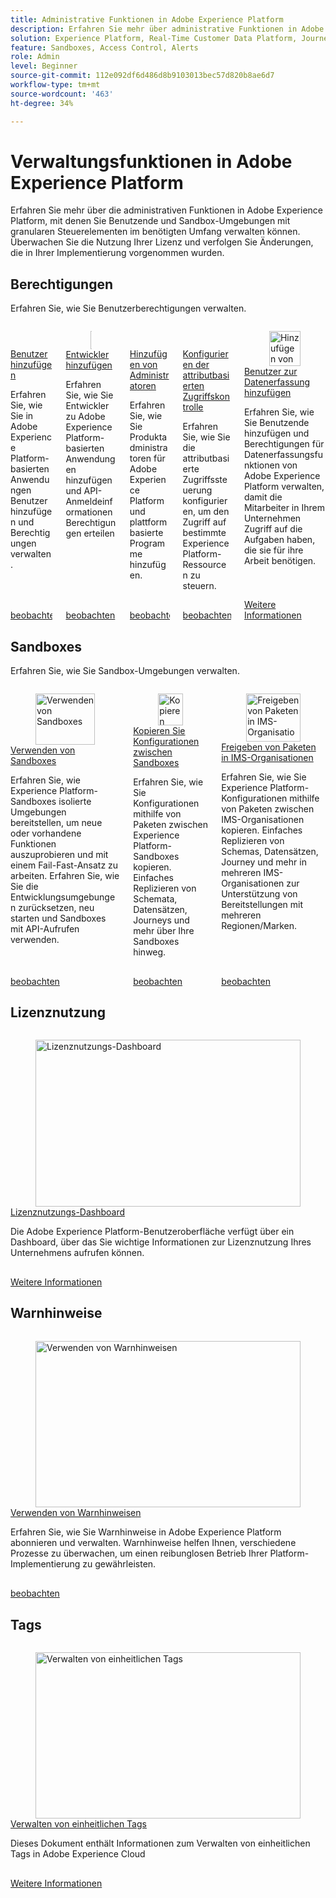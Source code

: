```yaml
---
title: Administrative Funktionen in Adobe Experience Platform
description: Erfahren Sie mehr über administrative Funktionen in Adobe Experience Platform
solution: Experience Platform, Real-Time Customer Data Platform, Journey Optimizer
feature: Sandboxes, Access Control, Alerts
role: Admin
level: Beginner
source-git-commit: 112e092df6d486d8b9103013bec57d820b8ae6d7
workflow-type: tm+mt
source-wordcount: '463'
ht-degree: 34%

---
```


# Verwaltungsfunktionen in Adobe Experience Platform

Erfahren Sie mehr über die administrativen Funktionen in Adobe Experience Platform, mit denen Sie Benutzende und Sandbox-Umgebungen mit granularen Steuerelementen im benötigten Umfang verwalten können. Überwachen Sie die Nutzung Ihrer Lizenz und verfolgen Sie Änderungen, die in Ihrer Implementierung vorgenommen wurden.

## Berechtigungen

Erfahren Sie, wie Sie Benutzerberechtigungen verwalten.

<!-- CARDS
* add-users.md{title=Add users}
* add-developers.md{title=Add developers}
* add-product-administrators.md{title=Add administrators}
* configure-attribute-based-access-control.md
* https://experienceleague.adobe.com/en/docs/platform-learn/data-collection/users-and-permissions{title=Add users to Data Collection}
-->
<!-- START CARDS HTML - DO NOT MODIFY BY HAND -->
<div class="columns">
    <div class="column is-half-tablet is-half-desktop is-one-third-widescreen" aria-label="Add users">
        <div class="card" style="height: 100%; display: flex; flex-direction: column; height: 100%;">
            <div class="card-image">
                <figure class="image x-is-16by9">
                    <a href="add-users.md" title="Benutzer hinzufügen" target="_blank" rel="referrer">
                        <img class="is-bordered-r-small" src="https://video.tv.adobe.com/v/336081?format=jpeg&nocache=1740173302150" alt="Benutzer hinzufügen"
                             style="width: 100%; aspect-ratio: 16 / 9; object-fit: cover; overflow: hidden; display: block; margin: auto;">
                    </a>
                </figure>
            </div>
            <div class="card-content is-padded-small" style="display: flex; flex-direction: column; flex-grow: 1; justify-content: space-between;">
                <div class="top-card-content">
                    <p class="headline is-size-6 has-text-weight-bold">
                        <a href="add-users.md" target="_blank" rel="referrer" title="Benutzer hinzufügen">Benutzer hinzufügen</a>
                    </p>
                    <p class="is-size-6">Erfahren Sie, wie Sie in Adobe Experience Platform-basierten Anwendungen Benutzer hinzufügen und Berechtigungen verwalten.</p>
                </div>
                <a href="add-users.md" target="_blank" rel="referrer" class="spectrum-Button spectrum-Button--outline spectrum-Button--primary spectrum-Button--sizeM" style="align-self: flex-start; margin-top: 1rem;">
                    <span class="spectrum-Button-label has-no-wrap has-text-weight-bold">beobachten</span>
                </a>
            </div>
        </div>
    </div>
    <div class="column is-half-tablet is-half-desktop is-one-third-widescreen" aria-label="Add developers">
        <div class="card" style="height: 100%; display: flex; flex-direction: column; height: 100%;">
            <div class="card-image">
                <figure class="image x-is-16by9">
                    <a href="add-developers.md" title="Hinzufügen von Entwicklern" target="_blank" rel="referrer">
                        <img class="is-bordered-r-small" src="https://video.tv.adobe.com/v/3426407?format=jpeg&nocache=1740173302176" alt="Hinzufügen von Entwicklern"
                             style="width: 100%; aspect-ratio: 16 / 9; object-fit: cover; overflow: hidden; display: block; margin: auto;">
                    </a>
                </figure>
            </div>
            <div class="card-content is-padded-small" style="display: flex; flex-direction: column; flex-grow: 1; justify-content: space-between;">
                <div class="top-card-content">
                    <p class="headline is-size-6 has-text-weight-bold">
                        <a href="add-developers.md" target="_blank" rel="referrer" title="Hinzufügen von Entwicklern">Entwickler hinzufügen</a>
                    </p>
                    <p class="is-size-6">Erfahren Sie, wie Sie Entwickler zu Adobe Experience Platform-basierten Anwendungen hinzufügen und API-Anmeldeinformationen Berechtigungen erteilen</p>
                </div>
                <a href="add-developers.md" target="_blank" rel="referrer" class="spectrum-Button spectrum-Button--outline spectrum-Button--primary spectrum-Button--sizeM" style="align-self: flex-start; margin-top: 1rem;">
                    <span class="spectrum-Button-label has-no-wrap has-text-weight-bold">beobachten</span>
                </a>
            </div>
        </div>
    </div>
    <div class="column is-half-tablet is-half-desktop is-one-third-widescreen" aria-label="Add administrators">
        <div class="card" style="height: 100%; display: flex; flex-direction: column; height: 100%;">
            <div class="card-image">
                <figure class="image x-is-16by9">
                    <a href="add-product-administrators.md" title="Hinzufügen von Administratoren" target="_blank" rel="referrer">
                        <img class="is-bordered-r-small" src="https://video.tv.adobe.com/v/333860?format=jpeg&nocache=1740173302208" alt="Hinzufügen von Administratoren"
                             style="width: 100%; aspect-ratio: 16 / 9; object-fit: cover; overflow: hidden; display: block; margin: auto;">
                    </a>
                </figure>
            </div>
            <div class="card-content is-padded-small" style="display: flex; flex-direction: column; flex-grow: 1; justify-content: space-between;">
                <div class="top-card-content">
                    <p class="headline is-size-6 has-text-weight-bold">
                        <a href="add-product-administrators.md" target="_blank" rel="referrer" title="Hinzufügen von Administratoren">Hinzufügen von Administratoren</a>
                    </p>
                    <p class="is-size-6">Erfahren Sie, wie Sie Produktadministratoren für Adobe Experience Platform und plattformbasierte Programme hinzufügen.</p>
                </div>
                <a href="add-product-administrators.md" target="_blank" rel="referrer" class="spectrum-Button spectrum-Button--outline spectrum-Button--primary spectrum-Button--sizeM" style="align-self: flex-start; margin-top: 1rem;">
                    <span class="spectrum-Button-label has-no-wrap has-text-weight-bold">beobachten</span>
                </a>
            </div>
        </div>
    </div>
    <div class="column is-half-tablet is-half-desktop is-one-third-widescreen" aria-label="Configure attribute-based access control">
        <div class="card" style="height: 100%; display: flex; flex-direction: column; height: 100%;">
            <div class="card-image">
                <figure class="image x-is-16by9">
                    <a href="configure-attribute-based-access-control.md" title="Konfigurieren der attributbasierten Zugriffssteuerung" target="_blank" rel="referrer">
                        <img class="is-bordered-r-small" src="https://video.tv.adobe.com/v/345641?format=jpeg&nocache=1740173302190" alt="Konfigurieren der attributbasierten Zugriffssteuerung"
                             style="width: 100%; aspect-ratio: 16 / 9; object-fit: cover; overflow: hidden; display: block; margin: auto;">
                    </a>
                </figure>
            </div>
            <div class="card-content is-padded-small" style="display: flex; flex-direction: column; flex-grow: 1; justify-content: space-between;">
                <div class="top-card-content">
                    <p class="headline is-size-6 has-text-weight-bold">
                        <a href="configure-attribute-based-access-control.md" target="_blank" rel="referrer" title="Konfigurieren der attributbasierten Zugriffssteuerung">Konfigurieren der attributbasierten Zugriffskontrolle</a>
                    </p>
                    <p class="is-size-6">Erfahren Sie, wie Sie die attributbasierte Zugriffssteuerung konfigurieren, um den Zugriff auf bestimmte Experience Platform-Ressourcen zu steuern.</p>
                </div>
                <a href="configure-attribute-based-access-control.md" target="_blank" rel="referrer" class="spectrum-Button spectrum-Button--outline spectrum-Button--primary spectrum-Button--sizeM" style="align-self: flex-start; margin-top: 1rem;">
                    <span class="spectrum-Button-label has-no-wrap has-text-weight-bold">beobachten</span>
                </a>
            </div>
        </div>
    </div>
    <div class="column is-half-tablet is-half-desktop is-one-third-widescreen" aria-label="Add users to Data Collection">
        <div class="card" style="height: 100%; display: flex; flex-direction: column; height: 100%;">
            <div class="card-image">
                <figure class="image x-is-16by9">
                    <a href="https://experienceleague.adobe.com/en/docs/platform-learn/data-collection/users-and-permissions" title="Hinzufügen von Benutzern zur Datenerfassung" target="_blank" rel="referrer">
                        <img class="is-bordered-r-small" src="https://video.tv.adobe.com/v/28734/?format=jpeg&nocache=1740173302543" alt="Hinzufügen von Benutzern zur Datenerfassung"
                             style="width: 100%; aspect-ratio: 16 / 9; object-fit: cover; overflow: hidden; display: block; margin: auto;">
                    </a>
                </figure>
            </div>
            <div class="card-content is-padded-small" style="display: flex; flex-direction: column; flex-grow: 1; justify-content: space-between;">
                <div class="top-card-content">
                    <p class="headline is-size-6 has-text-weight-bold">
                        <a href="https://experienceleague.adobe.com/en/docs/platform-learn/data-collection/users-and-permissions" target="_blank" rel="referrer" title="Hinzufügen von Benutzern zur Datenerfassung">Benutzer zur Datenerfassung hinzufügen</a>
                    </p>
                    <p class="is-size-6">Erfahren Sie, wie Sie Benutzende hinzufügen und Berechtigungen für Datenerfassungsfunktionen von Adobe Experience Platform verwalten, damit die Mitarbeiter in Ihrem Unternehmen Zugriff auf die Aufgaben haben, die sie für ihre Arbeit benötigen.</p>
                </div>
                <a href="https://experienceleague.adobe.com/en/docs/platform-learn/data-collection/users-and-permissions" target="_blank" rel="referrer" class="spectrum-Button spectrum-Button--outline spectrum-Button--primary spectrum-Button--sizeM" style="align-self: flex-start; margin-top: 1rem;">
                    <span class="spectrum-Button-label has-no-wrap has-text-weight-bold">Weitere Informationen</span>
                </a>
            </div>
        </div>
    </div>
</div>
<!-- END CARDS HTML - DO NOT MODIFY BY HAND -->

## Sandboxes

Erfahren Sie, wie Sie Sandbox-Umgebungen verwalten.

<!-- CARDS
* use-sandboxes.md
* copy-objects-between-sandboxes.md
* share-packages-across-orgs.md
-->
<!-- START CARDS HTML - DO NOT MODIFY BY HAND -->
<div class="columns">
    <div class="column is-half-tablet is-half-desktop is-one-third-widescreen" aria-label="Use sandboxes">
        <div class="card" style="height: 100%; display: flex; flex-direction: column; height: 100%;">
            <div class="card-image">
                <figure class="image x-is-16by9">
                    <a href="use-sandboxes.md" title="Verwenden von Sandboxes" target="_blank" rel="referrer">
                        <img class="is-bordered-r-small" src="https://video.tv.adobe.com/v/29838/?format=jpeg&nocache=1740173302789" alt="Verwenden von Sandboxes"
                             style="width: 100%; aspect-ratio: 16 / 9; object-fit: cover; overflow: hidden; display: block; margin: auto;">
                    </a>
                </figure>
            </div>
            <div class="card-content is-padded-small" style="display: flex; flex-direction: column; flex-grow: 1; justify-content: space-between;">
                <div class="top-card-content">
                    <p class="headline is-size-6 has-text-weight-bold">
                        <a href="use-sandboxes.md" target="_blank" rel="referrer" title="Verwenden von Sandboxes">Verwenden von Sandboxes</a>
                    </p>
                    <p class="is-size-6">Erfahren Sie, wie Experience Platform-Sandboxes isolierte Umgebungen bereitstellen, um neue oder vorhandene Funktionen auszuprobieren und mit einem Fail-Fast-Ansatz zu arbeiten. Erfahren Sie, wie Sie die Entwicklungsumgebungen zurücksetzen, neu starten und Sandboxes mit API-Aufrufen verwenden.</p>
                </div>
                <a href="use-sandboxes.md" target="_blank" rel="referrer" class="spectrum-Button spectrum-Button--outline spectrum-Button--primary spectrum-Button--sizeM" style="align-self: flex-start; margin-top: 1rem;">
                    <span class="spectrum-Button-label has-no-wrap has-text-weight-bold">beobachten</span>
                </a>
            </div>
        </div>
    </div>
    <div class="column is-half-tablet is-half-desktop is-one-third-widescreen" aria-label="Copy configurations between sandboxes">
        <div class="card" style="height: 100%; display: flex; flex-direction: column; height: 100%;">
            <div class="card-image">
                <figure class="image x-is-16by9">
                    <a href="copy-objects-between-sandboxes.md" title="Kopieren von Konfigurationen zwischen Sandboxes" target="_blank" rel="referrer">
                        <img class="is-bordered-r-small" src="https://video.tv.adobe.com/v/3424763/?format=jpeg&nocache=1740173302776" alt="Kopieren von Konfigurationen zwischen Sandboxes"
                             style="width: 100%; aspect-ratio: 16 / 9; object-fit: cover; overflow: hidden; display: block; margin: auto;">
                    </a>
                </figure>
            </div>
            <div class="card-content is-padded-small" style="display: flex; flex-direction: column; flex-grow: 1; justify-content: space-between;">
                <div class="top-card-content">
                    <p class="headline is-size-6 has-text-weight-bold">
                        <a href="copy-objects-between-sandboxes.md" target="_blank" rel="referrer" title="Kopieren von Konfigurationen zwischen Sandboxes">Kopieren Sie Konfigurationen zwischen Sandboxes</a>
                    </p>
                    <p class="is-size-6">Erfahren Sie, wie Sie Konfigurationen mithilfe von Paketen zwischen Experience Platform-Sandboxes kopieren. Einfaches Replizieren von Schemata, Datensätzen, Journeys und mehr über Ihre Sandboxes hinweg.</p>
                </div>
                <a href="copy-objects-between-sandboxes.md" target="_blank" rel="referrer" class="spectrum-Button spectrum-Button--outline spectrum-Button--primary spectrum-Button--sizeM" style="align-self: flex-start; margin-top: 1rem;">
                    <span class="spectrum-Button-label has-no-wrap has-text-weight-bold">beobachten</span>
                </a>
            </div>
        </div>
    </div>
    <div class="column is-half-tablet is-half-desktop is-one-third-widescreen" aria-label="Share packages across IMS Orgs">
        <div class="card" style="height: 100%; display: flex; flex-direction: column; height: 100%;">
            <div class="card-image">
                <figure class="image x-is-16by9">
                    <a href="share-packages-across-orgs.md" title="Freigeben von Paketen in IMS-Organisationen" target="_blank" rel="referrer">
                        <img class="is-bordered-r-small" src="https://video.tv.adobe.com/v/3435815/?format=jpeg&nocache=1740173302764" alt="Freigeben von Paketen in IMS-Organisationen"
                             style="width: 100%; aspect-ratio: 16 / 9; object-fit: cover; overflow: hidden; display: block; margin: auto;">
                    </a>
                </figure>
            </div>
            <div class="card-content is-padded-small" style="display: flex; flex-direction: column; flex-grow: 1; justify-content: space-between;">
                <div class="top-card-content">
                    <p class="headline is-size-6 has-text-weight-bold">
                        <a href="share-packages-across-orgs.md" target="_blank" rel="referrer" title="Freigeben von Paketen in IMS-Organisationen">Freigeben von Paketen in IMS-Organisationen</a>
                    </p>
                    <p class="is-size-6">Erfahren Sie, wie Sie Experience Platform-Konfigurationen mithilfe von Paketen zwischen IMS-Organisationen kopieren. Einfaches Replizieren von Schemas, Datensätzen, Journey und mehr in mehreren IMS-Organisationen zur Unterstützung von Bereitstellungen mit mehreren Regionen/Marken.</p>
                </div>
                <a href="share-packages-across-orgs.md" target="_blank" rel="referrer" class="spectrum-Button spectrum-Button--outline spectrum-Button--primary spectrum-Button--sizeM" style="align-self: flex-start; margin-top: 1rem;">
                    <span class="spectrum-Button-label has-no-wrap has-text-weight-bold">beobachten</span>
                </a>
            </div>
        </div>
    </div>
</div>
<!-- END CARDS HTML - DO NOT MODIFY BY HAND -->

## Lizenznutzung

<!-- CARDS
* https://experienceleague.adobe.com/en/docs/experience-platform/landing/license/license-usage-dashboard
-->
<!-- START CARDS HTML - DO NOT MODIFY BY HAND -->
<div class="columns">
    <div class="column is-half-tablet is-half-desktop is-one-third-widescreen" aria-label="License Usage Dashboard">
        <div class="card" style="height: 100%; display: flex; flex-direction: column; height: 100%;">
            <div class="card-image">
                <figure class="image x-is-16by9">
                    <a href="https://experienceleague.adobe.com/en/docs/experience-platform/landing/license/license-usage-dashboard" title="Lizenznutzungs-Dashboard" target="_blank" rel="referrer">
                        <img class="is-bordered-r-small" src="https://experienceleague.adobe.com/en/docs/experience-platform/landing/license/license-usage-dashboard./media_15ebe5d6a87c210826e7502ba8402e61caa4a8ec8.png?width=400&format=png&optimize=medium" alt="Lizenznutzungs-Dashboard"
                             style="width: 100%; aspect-ratio: 16 / 9; object-fit: cover; overflow: hidden; display: block; margin: auto;">
                    </a>
                </figure>
            </div>
            <div class="card-content is-padded-small" style="display: flex; flex-direction: column; flex-grow: 1; justify-content: space-between;">
                <div class="top-card-content">
                    <p class="headline is-size-6 has-text-weight-bold">
                        <a href="https://experienceleague.adobe.com/en/docs/experience-platform/landing/license/license-usage-dashboard" target="_blank" rel="referrer" title="Lizenznutzungs-Dashboard">Lizenznutzungs-Dashboard</a>
                    </p>
                    <p class="is-size-6">Die Adobe Experience Platform-Benutzeroberfläche verfügt über ein Dashboard, über das Sie wichtige Informationen zur Lizenznutzung Ihres Unternehmens aufrufen können.</p>
                </div>
                <a href="https://experienceleague.adobe.com/en/docs/experience-platform/landing/license/license-usage-dashboard" target="_blank" rel="referrer" class="spectrum-Button spectrum-Button--outline spectrum-Button--primary spectrum-Button--sizeM" style="align-self: flex-start; margin-top: 1rem;">
                    <span class="spectrum-Button-label has-no-wrap has-text-weight-bold">Weitere Informationen</span>
                </a>
            </div>
        </div>
    </div>
</div>
<!-- END CARDS HTML - DO NOT MODIFY BY HAND -->

## Warnhinweise

<!-- CARDS
{cta = Watch}
* use-alerts.md
-->
<!-- START CARDS HTML - DO NOT MODIFY BY HAND -->
<div class="columns">
    <div class="column is-half-tablet is-half-desktop is-one-third-widescreen" aria-label="Use alerts">
        <div class="card" style="height: 100%; display: flex; flex-direction: column; height: 100%;">
            <div class="card-image">
                <figure class="image x-is-16by9">
                    <a href="use-alerts.md" title="Verwenden von Warnhinweisen" target="_blank" rel="referrer">
                        <img class="is-bordered-r-small" src="https://video.tv.adobe.com/v/336218?format=jpeg&nocache=1740173305172" alt="Verwenden von Warnhinweisen"
                             style="width: 100%; aspect-ratio: 16 / 9; object-fit: cover; overflow: hidden; display: block; margin: auto;">
                    </a>
                </figure>
            </div>
            <div class="card-content is-padded-small" style="display: flex; flex-direction: column; flex-grow: 1; justify-content: space-between;">
                <div class="top-card-content">
                    <p class="headline is-size-6 has-text-weight-bold">
                        <a href="use-alerts.md" target="_blank" rel="referrer" title="Verwenden von Warnhinweisen">Verwenden von Warnhinweisen</a>
                    </p>
                    <p class="is-size-6">Erfahren Sie, wie Sie Warnhinweise in Adobe Experience Platform abonnieren und verwalten. Warnhinweise helfen Ihnen, verschiedene Prozesse zu überwachen, um einen reibunglosen Betrieb Ihrer Platform-Implementierung zu gewährleisten.</p>
                </div>
                <a href="use-alerts.md" target="_blank" rel="referrer" class="spectrum-Button spectrum-Button--outline spectrum-Button--primary spectrum-Button--sizeM" style="align-self: flex-start; margin-top: 1rem;">
                    <span class="spectrum-Button-label has-no-wrap has-text-weight-bold">beobachten</span>
                </a>
            </div>
        </div>
    </div>
</div>
<!-- END CARDS HTML - DO NOT MODIFY BY HAND -->

## Tags

<!-- CARDS
* https://experienceleague.adobe.com/en/docs/experience-platform/administrative-tags/ui/managing-tags
-->
<!-- START CARDS HTML - DO NOT MODIFY BY HAND -->
<div class="columns">
    <div class="column is-half-tablet is-half-desktop is-one-third-widescreen" aria-label="Managing Unified Tags">
        <div class="card" style="height: 100%; display: flex; flex-direction: column; height: 100%;">
            <div class="card-image">
                <figure class="image x-is-16by9">
                    <a href="https://experienceleague.adobe.com/en/docs/experience-platform/administrative-tags/ui/managing-tags" title="Verwalten von einheitlichen Tags" target="_blank" rel="referrer">
                        <img class="is-bordered-r-small" src="https://experienceleague.adobe.com/en/docs/experience-platform/administrative-tags/ui/managing-tags./media_14b5a89a9bf89cb36a9e78864b1568e59c9d9d86b.png?width=400&format=png&optimize=medium" alt="Verwalten von einheitlichen Tags"
                             style="width: 100%; aspect-ratio: 16 / 9; object-fit: cover; overflow: hidden; display: block; margin: auto;">
                    </a>
                </figure>
            </div>
            <div class="card-content is-padded-small" style="display: flex; flex-direction: column; flex-grow: 1; justify-content: space-between;">
                <div class="top-card-content">
                    <p class="headline is-size-6 has-text-weight-bold">
                        <a href="https://experienceleague.adobe.com/en/docs/experience-platform/administrative-tags/ui/managing-tags" target="_blank" rel="referrer" title="Verwalten von einheitlichen Tags">Verwalten von einheitlichen Tags</a>
                    </p>
                    <p class="is-size-6">Dieses Dokument enthält Informationen zum Verwalten von einheitlichen Tags in Adobe Experience Cloud</p>
                </div>
                <a href="https://experienceleague.adobe.com/en/docs/experience-platform/administrative-tags/ui/managing-tags" target="_blank" rel="referrer" class="spectrum-Button spectrum-Button--outline spectrum-Button--primary spectrum-Button--sizeM" style="align-self: flex-start; margin-top: 1rem;">
                    <span class="spectrum-Button-label has-no-wrap has-text-weight-bold">Weitere Informationen</span>
                </a>
            </div>
        </div>
    </div>
</div>
<!-- END CARDS HTML - DO NOT MODIFY BY HAND -->
